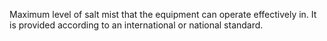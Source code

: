 Maximum level of salt mist that the equipment can operate effectively in. It is provided according to an international or national standard.
